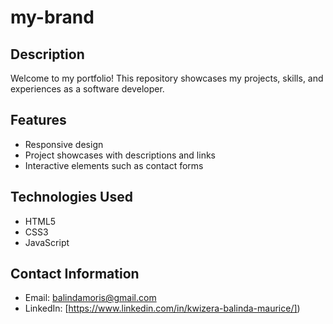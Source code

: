 # my-brand

## Description
Welcome to my portfolio! This repository showcases my projects, skills, and experiences as a software developer.

## Features
- Responsive design
- Project showcases with descriptions and links
- Interactive elements such as contact forms 
  
## Technologies Used
- HTML5
- CSS3
- JavaScript
  
 ## Contact Information
- Email: balindamoris@gmail.com
- LinkedIn: [https://www.linkedin.com/in/kwizera-balinda-maurice/])

